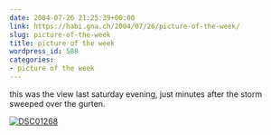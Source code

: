 ```yaml
---
date: 2004-07-26 21:25:39+00:00
link: https://habi.gna.ch/2004/07/26/picture-of-the-week/
slug: picture-of-the-week
title: picture of the week
wordpress_id: 588
categories:
- picture of the week
---
```


this was the view last saturday evening, just minutes after the storm sweeped over the gurten.

[![DSC01268](https://habi.gna.ch/blog/images/DSC01268-tm.jpg)](https://habi.gna.ch/blog/images/DSC01268.JPG)
